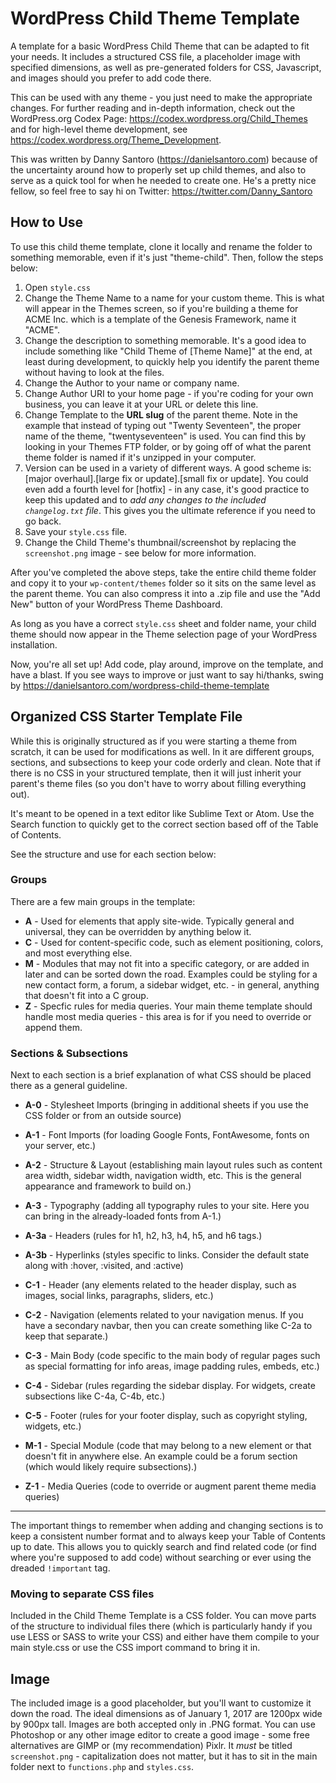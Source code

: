 # WordPress Child Theme Template
A template for a basic WordPress Child Theme that can be adapted to fit your needs. It includes a structured CSS file, a placeholder image with specified dimensions, as well as pre-generated folders for CSS, Javascript, and images should you prefer to add code there.

This can be used with any theme - you just need to make the appropriate changes. For further reading and in-depth information, check out the WordPress.org Codex Page: https://codex.wordpress.org/Child_Themes and for high-level theme development, see https://codex.wordpress.org/Theme_Development.

This was written by Danny Santoro (https://danielsantoro.com) because of the uncertainty around how to properly set up child themes, and also to serve as a quick tool for when he needed to create one. He's a pretty nice fellow, so feel free to say hi on Twitter: https://twitter.com/Danny_Santoro

## How to Use
To use this child theme template, clone it locally and rename the folder to something memorable, even if it's just "theme-child". Then, follow the steps below:

1. Open `style.css`
2. Change the Theme Name to a name for your custom theme. This is what will appear in the Themes screen, so if you're building a theme for ACME Inc. which is a template of the Genesis Framework, name it "ACME".
3. Change the description to something memorable. It's a good idea to include something like "Child Theme of [Theme Name]" at the end, at least during development, to quickly help you identify the parent theme without having to look at the files.
4. Change the Author to your name or company name.
5. Change Author URI to your home page - if you're coding for your own business, you can leave it at your URL or delete this line.
6. Change Template to the **URL slug** of the parent theme. Note in the example that instead of typing out "Twenty Seventeen", the proper name of the theme, "twentyseventeen" is used. You can find this by looking in your Themes FTP folder, or by going off of what the parent theme folder is named if it's unzipped in your computer.
7. Version can be used in a variety of different ways. A good scheme is: [major overhaul].[large fix or update].[small fix or update]. You could even add a fourth level for [hotfix] - in any case, it's good practice to keep this updated and to _add any changes to the included `changelog.txt` file_. This gives you the ultimate reference if you need to go back.
8. Save your `style.css` file.
9. Change the Child Theme's thumbnail/screenshot by replacing the `screenshot.png` image - see below for more information.

After you've completed the above steps, take the entire child theme folder and copy it to your `wp-content/themes` folder so it sits on the same level as the parent theme. You can also compress it into a .zip file and use the "Add New" button of your WordPress Theme Dashboard.

As long as you have a correct `style.css` sheet and folder name, your child theme should now appear in the Theme selection page of your WordPress installation.

Now, you're all set up! Add code, play around, improve on the template, and have a blast. If you see ways to improve or just want to say hi/thanks, swing by https://danielsantoro.com/wordpress-child-theme-template

## Organized CSS Starter Template File
While this is originally structured as if you were starting a theme from scratch, it can be used for modifications as well. In it are different groups, sections, and subsections to keep your code orderly and clean. Note that if there is no CSS in your structured template, then it will just inherit your parent's theme files (so you don't have to worry about filling everything out).

It's meant to be opened in a text editor like Sublime Text or Atom. Use the Search function to quickly get to the correct section based off of the Table of Contents.

See the structure and use for each section below:

### Groups
There are a few main groups in the template:

* **A** - Used for elements that apply site-wide. Typically general and universal, they can be overridden by anything below it.
* **C** - Used for content-specific code, such as element positioning, colors, and most everything else.
* **M** - Modules that may not fit into a specific category, or are added in later and can be sorted down the road. Examples could be styling for a new contact form, a forum, a sidebar widget, etc. - in general, anything that doesn't fit into a C group.
* **Z** - Specfic rules for media queries. Your main theme template should handle most media queries - this area is for if you need to override or append them.

### Sections & Subsections
Next to each section is a brief explanation of what CSS should be placed there as a general guideline.

* **A-0** - Stylesheet Imports (bringing in additional sheets if you use the CSS folder or from an outside source)
* **A-1** - Font Imports (for loading Google Fonts, FontAwesome, fonts on your server, etc.)
* **A-2** - Structure & Layout (establishing main layout rules such as content area width, sidebar width, navigation width, etc. This is the general appearance and framework to build on.)
* **A-3** - Typography (adding all typography rules to your site. Here you can bring in the already-loaded fonts from A-1.)
 * **A-3a** - Headers (rules for h1, h2, h3, h4, h5, and h6 tags.)
 * **A-3b** - Hyperlinks (styles specific to links. Consider the default state along with :hover, :visited, and :active)

* **C-1** - Header (any elements related to the header display, such as images, social links, paragraphs, sliders, etc.)
* **C-2** - Navigation (elements related to your navigation menus. If you have a secondary navbar, then you can create something like C-2a to keep that separate.)
* **C-3** - Main Body (code specific to the main body of regular pages such as special formatting for info areas, image padding rules, embeds, etc.)
* **C-4** - Sidebar (rules regarding the sidebar display. For widgets, create subsections like C-4a, C-4b, etc.)
* **C-5** - Footer (rules for your footer display, such as copyright styling, widgets, etc.)

* **M-1** - Special Module (code that may belong to a new element or that doesn't fit in anywhere else. An example could be a forum section (which would likely require subsections).)

* **Z-1** - Media Queries (code to override or augment parent theme media queries)

-----

The important things to remember when adding and changing sections is to keep a consistent number format and to always keep your Table of Contents up to date. This allows you to quickly search and find related code (or find where you're supposed to add code) without searching or ever using the dreaded `!important` tag.

### Moving to separate CSS files ###
Included in the Child Theme Template is a CSS folder. You can move parts of the structure to individual files there (which is particularly handy if you use LESS or SASS to write your CSS) and either have them compile to your main style.css or use the CSS import command to bring it in.

## Image ##
The included image is a good placeholder, but you'll want to customize it down the road. The ideal dimensions as of January 1, 2017 are 1200px wide by 900px tall. Images are both accepted only in .PNG format. You can use Photoshop or any other image editor to create a good image - some free alternatives are GIMP or (my recommendation) Pixlr. It _must_ be titled `screenshot.png` - capitalization does not matter, but it has to sit in the main folder next to `functions.php` and `styles.css`.
